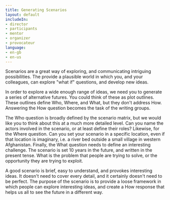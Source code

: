 ```yaml
---
title: Generating Scenarios
layout: default
includeIn: 
- director
- participants
- mentor
- organizer
- provocateur
language:
- en-gb
- en-us
---
```

Scenarios are a great way of exploring, and communicating intriguing possibilities. The provide a plausible world in which you, and your colleagues, can explore "what if" questions, and develop new ideas.

In order to explore a wide enough range of ideas, we need you to generate a series of alternative futures. You could think of these as plot outlines. These outlines define Who, Where, and What, but they don't address How. Answering the How question becomes the task of the writing groups.

The Who question is broadly defined by the scenario matrix, but we would like you to think about this at a much more detailed level. Can you name the actors involved in the scenario, or at least define their roles? Likewise, for the Where question. Can you set your scenario in a specific location, even if that location is imaginary, i.e. a river bed outside a small village in western Afghanistan. Finally, the What question needs to define an interesting challenge. The scenario is set 10 years in the future, and written in the present tense. What is the problem that people are trying to solve, or the opportunity they are trying to exploit. 

A good scenario is brief, easy to understand, and provokes interesting ideas. It doesn't need to cover every detail, and it certainly doesn't need to be perfect. The purpose of the scenario is to provide a loose framework in which people can explore interesting ideas, and create a How response that helps us all to see the future in a different way.